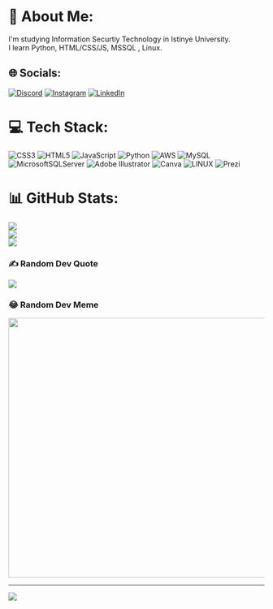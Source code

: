 # 💫 About Me:
I'm studying Information Securtiy Technology in Istinye University.<br>I learn Python, HTML/CSS/JS, MSSQL , Linux.


## 🌐 Socials:
[![Discord](https://img.shields.io/badge/Discord-%237289DA.svg?logo=discord&logoColor=white)](https://discord.gg/asudeturkylmz#6480) [![Instagram](https://img.shields.io/badge/Instagram-%23E4405F.svg?logo=Instagram&logoColor=white)](https://instagram.com/asudeturkyilmz) [![LinkedIn](https://img.shields.io/badge/LinkedIn-%230077B5.svg?logo=linkedin&logoColor=white)](https://linkedin.com/in/linkedin.com/in/asude-türkyılmaz-915103228) 

# 💻 Tech Stack:
![CSS3](https://img.shields.io/badge/css3-%231572B6.svg?style=for-the-badge&logo=css3&logoColor=white) ![HTML5](https://img.shields.io/badge/html5-%23E34F26.svg?style=for-the-badge&logo=html5&logoColor=white) ![JavaScript](https://img.shields.io/badge/javascript-%23323330.svg?style=for-the-badge&logo=javascript&logoColor=%23F7DF1E) ![Python](https://img.shields.io/badge/python-3670A0?style=for-the-badge&logo=python&logoColor=ffdd54) ![AWS](https://img.shields.io/badge/AWS-%23FF9900.svg?style=for-the-badge&logo=amazon-aws&logoColor=white) ![MySQL](https://img.shields.io/badge/mysql-%2300f.svg?style=for-the-badge&logo=mysql&logoColor=white) ![MicrosoftSQLServer](https://img.shields.io/badge/Microsoft%20SQL%20Sever-CC2927?style=for-the-badge&logo=microsoft%20sql%20server&logoColor=white) ![Adobe Illustrator](https://img.shields.io/badge/adobeillustrator-%23FF9A00.svg?style=for-the-badge&logo=adobeillustrator&logoColor=white) ![Canva](https://img.shields.io/badge/Canva-%2300C4CC.svg?style=for-the-badge&logo=Canva&logoColor=white) ![LINUX](https://img.shields.io/badge/Linux-FCC624?style=for-the-badge&logo=linux&logoColor=black) ![Prezi](https://img.shields.io/badge/Prezi-%23000000.svg?style=for-the-badge&logo=Prezi&logoColor=white)
# 📊 GitHub Stats:
![](https://github-readme-stats.vercel.app/api?username=asudeturkyilmaz&theme=dark&hide_border=false&include_all_commits=false&count_private=false)<br/>
![](https://github-readme-streak-stats.herokuapp.com/?user=asudeturkyilmaz&theme=dark&hide_border=false)<br/>
![](https://github-readme-stats.vercel.app/api/top-langs/?username=asudeturkyilmaz&theme=dark&hide_border=false&include_all_commits=false&count_private=false&layout=compact)

### ✍️ Random Dev Quote
![](https://quotes-github-readme.vercel.app/api?type=horizontal&theme=radical)

### 😂 Random Dev Meme
<img src="https://rm.up.railway.app/" width="512px"/>

---
[![](https://visitcount.itsvg.in/api?id=asudeturkyilmaz&icon=0&color=0)](https://visitcount.itsvg.in)

<!-- Proudly created with GPRM ( https://gprm.itsvg.in ) -->
